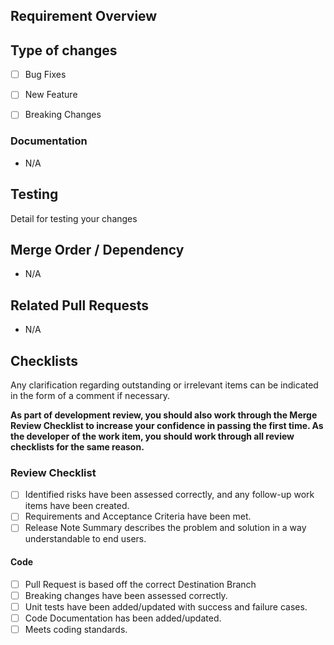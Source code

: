 ## Requirement Overview



## Type of changes
- [ ] Bug Fixes
- [ ] New Feature
- [ ] Breaking Changes


### Documentation
- N/A

## Testing
Detail for testing your changes

## Merge Order / Dependency
- N/A

## Related Pull Requests
- N/A

## Checklists
Any clarification regarding outstanding or irrelevant items can be indicated in the form of a comment if necessary.

**As part of development review, you should also work through the Merge Review Checklist to increase your confidence in passing the first time.
As the developer of the work item, you should work through all review checklists for the same reason.**

### Review Checklist

- [ ] Identified risks have been assessed correctly, and any follow-up work items have been created.
- [ ] Requirements and Acceptance Criteria have been met.
- [ ] Release Note Summary describes the problem and solution in a way understandable to end users.

#### Code
- [ ] Pull Request is based off the correct Destination Branch
- [ ] Breaking changes have been assessed correctly.
- [ ] Unit tests have been added/updated with success and failure cases.
- [ ] Code Documentation has been added/updated.
- [ ] Meets coding standards.
